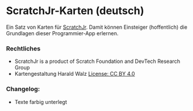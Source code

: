 # ScratchJr-Karten (deutsch)
Ein Satz von Karten für [ScratchJr](http://scratchjr.org/). Damit können Einsteiger (hoffentlich) die Grundlagen dieser Programmier-App erlernen.

### Rechtliches
* ScratchJr is a product of Scratch Foundation and DevTech Research Group
* Kartengestaltung Harald Walz [License: CC BY 4.0](https://creativecommons.org/licenses/by/4.0/)

### Changelog:
* Texte farbig unterlegt
